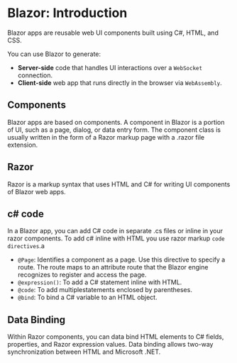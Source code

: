 # Blazor: Introduction

Blazor apps are reusable web UI components built using C#, HTML, and CSS.

You can use Blazor to generate:

- **Server-side** code that handles UI interactions over a `WebSocket` connection.
- **Client-side** web app that runs directly in the browser via `WebAssembly`.

## Components

Blazor apps are based on components. A component in Blazor is a portion of UI, such as a page, dialog, or data entry form. The component class is usually written in the form of a Razor markup page with a .razor file extension.

## Razor

Razor is a markup syntax that uses HTML and C# for writing UI components of Blazor web apps.

## c# code

In a Blazor app, you can add C# code in separate .cs files or inline in your razor components.
To add c# inline with HTML you use razor markup `code directives`.a

- `@Page`: Identifies a component as a page. Use this directive to specify a route. The route maps to an attribute route that the Blazor engine recognizes to register and access the page.
- `@expression()`: To add a C# statement inline with HTML.
- `@code`: To add multiplestatements enclosed by parentheses.
- `@bind`: To bind a C# variable to an HTML object.

## Data Binding

Within Razor components, you can data bind HTML elements to C# fields, properties, and Razor expression values. Data binding allows two-way synchronization between HTML and Microsoft .NET.